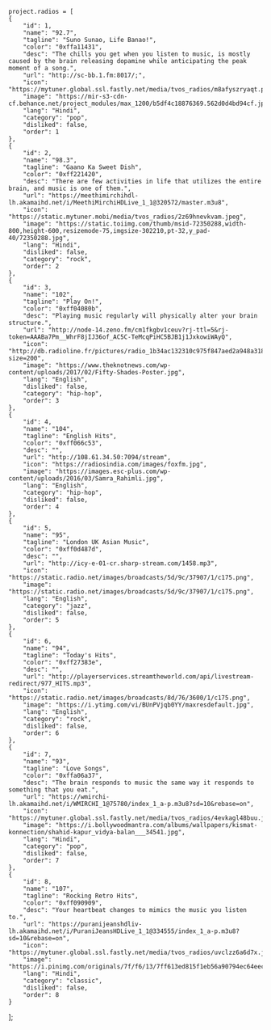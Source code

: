     project.radios = [
    {
        "id": 1,
        "name": "92.7",
        "tagline": "Suno Sunao, Life Banao!",
        "color": "0xffa11431",
        "desc": "The chills you get when you listen to music, is mostly caused by the brain releasing dopamine while anticipating the peak moment of a song.",
        "url": "http://sc-bb.1.fm:8017/;",
        "icon": "https://mytuner.global.ssl.fastly.net/media/tvos_radios/m8afyszryaqt.png",
        "image": "https://mir-s3-cdn-cf.behance.net/project_modules/max_1200/b5df4c18876369.562d0d4bd94cf.jpg",
        "lang": "Hindi",
        "category": "pop",
        "disliked": false,
        "order": 1
    },
    {
        "id": 2,
        "name": "98.3",
        "tagline": "Gaano Ka Sweet Dish",
        "color": "0xff221420",
        "desc": "There are few activities in life that utilizes the entire brain, and music is one of them.",
        "url": "https://meethimirchihdl-lh.akamaihd.net/i/MeethiMirchiHDLive_1_1@320572/master.m3u8",
        "icon": "https://static.mytuner.mobi/media/tvos_radios/2z69hnevkvam.jpeg",
        "image": "https://static.toiimg.com/thumb/msid-72350288,width-800,height-600,resizemode-75,imgsize-302210,pt-32,y_pad-40/72350288.jpg",
        "lang": "Hindi",
        "disliked": false,
        "category": "rock",
        "order": 2
    },
    {
        "id": 3,
        "name": "102",
        "tagline": "Play On!",
        "color": "0xff04080b",
        "desc": "Playing music regularly will physically alter your brain structure.",
        "url": "http://node-14.zeno.fm/cm1fkgbv1ceuv?rj-ttl=5&rj-token=AAABa7Pm__WhrF8jIJ36of_AC5C-TeMcqPiHC5BJB1j1JxkowiWAyQ",
        "icon": "http://db.radioline.fr/pictures/radio_1b34ac132310c975f847aed2a948a318/logo200.jpg?size=200",
        "image": "https://www.theknotnews.com/wp-content/uploads/2017/02/Fifty-Shades-Poster.jpg",
        "lang": "English",
        "disliked": false,
        "category": "hip-hop",
        "order": 3
    },
    {
        "id": 4,
        "name": "104",
        "tagline": "English Hits",
        "color": "0xff066c53",
        "desc": "",
        "url": "http://108.61.34.50:7094/stream",
        "icon": "https://radiosindia.com/images/foxfm.jpg",
        "image": "https://images.esc-plus.com/wp-content/uploads/2016/03/Samra_Rahimli.jpg",
        "lang": "English",
        "category": "hip-hop",
        "disliked": false,
        "order": 4
    },
    {
        "id": 5,
        "name": "95",
        "tagline": "London UK Asian Music",
        "color": "0xff0d487d",
        "desc": "",
        "url": "http://icy-e-01-cr.sharp-stream.com/1458.mp3",
        "icon": "https://static.radio.net/images/broadcasts/5d/9c/37907/1/c175.png",
        "image": "https://static.radio.net/images/broadcasts/5d/9c/37907/1/c175.png",
        "lang": "English",
        "category": "jazz",
        "disliked": false,
        "order": 5
    },
    {
        "id": 6,
        "name": "94",
        "tagline": "Today's Hits",
        "color": "0xff27383e",
        "desc": "",
        "url": "http://playerservices.streamtheworld.com/api/livestream-redirect/977_HITS.mp3",
        "icon": "https://static.radio.net/images/broadcasts/8d/76/3600/1/c175.png",
        "image": "https://i.ytimg.com/vi/BUnPVjqb0YY/maxresdefault.jpg",
        "lang": "English",
        "category": "rock",
        "disliked": false,
        "order": 6
    },
    {
        "id": 7,
        "name": "93",
        "tagline": "Love Songs",
        "color": "0xffa06a37",
        "desc": "The brain responds to music the same way it responds to something that you eat.",
        "url": "https://wmirchi-lh.akamaihd.net/i/WMIRCHI_1@75780/index_1_a-p.m3u8?sd=10&rebase=on",
        "icon": "https://mytuner.global.ssl.fastly.net/media/tvos_radios/4evkagl48buu.jpeg",
        "image": "https://i.bollywoodmantra.com/albums/wallpapers/kismat-konnection/shahid-kapur_vidya-balan___34541.jpg",
        "lang": "Hindi",
        "category": "pop",
        "disliked": false,
        "order": 7
    },
    {
        "id": 8,
        "name": "107",
        "tagline": "Rocking Retro Hits",
        "color": "0xff090909",
        "desc": "Your heartbeat changes to mimics the music you listen to.",
        "url": "https://puranijeanshdliv-lh.akamaihd.net/i/PuraniJeansHDLive_1_1@334555/index_1_a-p.m3u8?sd=10&rebase=on",
        "icon": "https://mytuner.global.ssl.fastly.net/media/tvos_radios/uvclzz6a6d7x.jpeg",
        "image": "https://i.pinimg.com/originals/7f/f6/13/7ff613ed815f1eb56a90794ec64eecfe.jpg",
        "lang": "Hindi",
        "category": "classic",
        "disliked": false,
        "order": 8
    }
];
